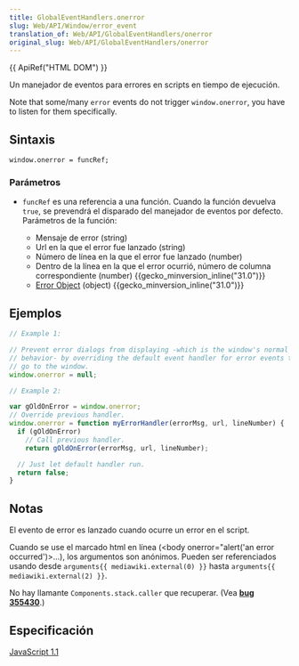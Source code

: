 ```yaml
---
title: GlobalEventHandlers.onerror
slug: Web/API/Window/error_event
translation_of: Web/API/GlobalEventHandlers/onerror
original_slug: Web/API/GlobalEventHandlers/onerror
---
```

{{ ApiRef("HTML DOM") }}

Un manejador de eventos para errores en scripts en tiempo de ejecución.

Note that some/many `error` events do not trigger `window.onerror`, you have to listen for them specifically.

## Sintaxis

    window.onerror = funcRef;

### Parámetros

- `funcRef` es una referencia a una función. Cuando la función devuelva `true`, se prevendrá el disparado del manejador de eventos por defecto. Parámetros de la función:

  - Mensaje de error (string)
  - Url en la que el error fue lanzado (string)
  - Número de línea en la que el error fue lanzado (number)
  - Dentro de la línea en la que el error ocurrió, número de columna correspondiente (number) {{gecko_minversion_inline("31.0")}}
  - [Error Object](/es/docs/Web/JavaScript/Reference/Global_Objects/Error) (object) {{gecko_minversion_inline("31.0")}}

## Ejemplos

```js
// Example 1:

// Prevent error dialogs from displaying -which is the window's normal
// behavior- by overriding the default event handler for error events that
// go to the window.
window.onerror = null;

// Example 2:

var gOldOnError = window.onerror;
// Override previous handler.
window.onerror = function myErrorHandler(errorMsg, url, lineNumber) {
  if (gOldOnError)
    // Call previous handler.
    return gOldOnError(errorMsg, url, lineNumber);

  // Just let default handler run.
  return false;
}
```

## Notas

El evento de error es lanzado cuando ocurre un error en el script.

Cuando se use el marcado html en línea (\<body onerror="alert('an error occurred')>...), los argumentos son anónimos. Pueden ser referenciados usando desde `arguments{{ mediawiki.external(0) }}` hasta `arguments{{ mediawiki.external(2) }}`.

No hay llamante `Components.stack.caller` que recuperar. (Vea [**bug 355430**](https://bugzilla.mozilla.org/show_bug.cgi?id=355430).)

## Especificación

[JavaScript 1.1](http://devedge-temp.mozilla.org/library/manuals/2000/javascript/1.3/reference/handlers.html#1120097)
